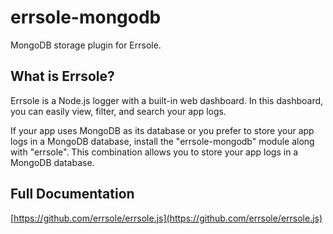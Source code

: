 # errsole-mongodb

MongoDB storage plugin for Errsole.

## What is Errsole?

Errsole is a Node.js logger with a built-in web dashboard. In this dashboard, you can easily view, filter, and search your app logs.

If your app uses MongoDB as its database or you prefer to store your app logs in a MongoDB database, install the "errsole-mongodb" module along with "errsole". This combination allows you to store your app logs in a MongoDB database.

## Full Documentation

[https://github.com/errsole/errsole.js](https://github.com/errsole/errsole.js)
